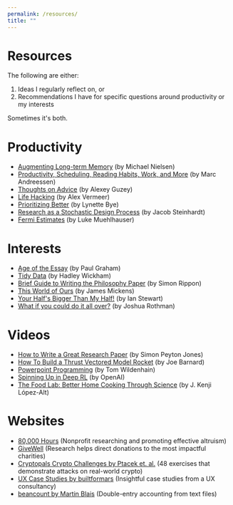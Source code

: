 ```yaml
---
permalink: /resources/
title: ""
---
```


# Resources
The following are either:
1. Ideas I regularly reflect on,  or
2. Recommendations I have for specific questions around productivity or my interests

Sometimes it's both.

# Productivity
- <a href="http://augmentingcognition.com/ltm.html" target="_blank">Augmenting Long-term Memory</a> (by Michael Nielsen)
- <a href="https://a16z.com/2020/09/07/on-productivity-scheduling-reading-habits-marc-andreessen/" target="_blank">Productivity, Scheduling, Reading Habits, Work, and More</a> (by Marc Andreessen)
- <a href="https://guzey.com/advice/" target="_blank">Thoughts on Advice</a> (by Alexey Guzey)
- <a href="https://alexvermeer.com/life-hacking/" target="_blank">Life Hacking</a> (by Alex Vermeer)
- <a href="https://lynettebye.com/blog/2020/6/26/five-ways-to-prioritize-better" target="_blank">Prioritizing Better</a> (by Lynette Bye)
- <a href="https://web.archive.org/web/20211010181733/https://cs.stanford.edu/~jsteinhardt/ResearchasaStochasticDecisionProcess.html" target="_blank">Research as a Stochastic Design Process</a> (by Jacob Steinhardt)
- <a href="https://www.lesswrong.com/posts/PsEppdvgRisz5xAHG/fermi-estimates" target="_blank">Fermi Estimates</a> (by Luke Muehlhauser)

# Interests
- <a href="http://www.paulgraham.com/essay.html" target="_blank">Age of the Essay</a> (by Paul Graham)
- <a href="https://vita.had.co.nz/papers/tidy-data.pdf" target="_blank">Tidy Data</a> (by Hadley Wickham)
- <a href="https://philosophy.fas.harvard.edu/files/phildept/files/brief_guide_to_writing_philosophy_paper.pdf" target="_blank">Brief Guide to Writing the Philosophy Paper</a> (by Simon Rippon)
- <a href="https://www.usenix.org/system/files/1401_08-12_mickens.pdf" target="_blank">This World of Ours</a> (by James Mickens)
- <a href="https://www.whydomath.org/Reading_Room_Material/ian_stewart/yourhalf.html" target="_blank">Your Half's Bigger Than My Half!</a> (by Ian Stewart)
- <a href="https://www.newyorker.com/magazine/2020/12/21/what-if-you-could-do-it-all-over" target="_blank">What if you could do it all over?</a> (by Joshua Rothman)

# Videos
- <a href="https://www.microsoft.com/en-us/research/academic-program/write-great-research-paper/" target="_blank">How to Write a Great Research Paper</a> (by Simon Peyton Jones)
- <a href="https://youtu.be/4cw9K9yuIyU" target="_blank">How To Build a Thrust Vectored Model Rocket</a> (by Joe Barnard)
- <a href="https://youtu.be/_3loq22TxSc" target="_blank">Powerpoint Programming</a> (by Tom Wildenhain)
- <a href="https://youtu.be/fdY7dt3ijgY" target="_blank">Spinning Up in Deep RL</a> (by OpenAI)
- <a href="https://youtu.be/Lk_IKBPkGSg" target="_blank">The Food Lab: Better Home Cooking Through Science</a> (by J. Kenji López-Alt)

# Websites
- <a href="https://80000hours.org/" target="_blank">80,000 Hours</a> (Nonprofit researching and promoting effective altruism)
- <a href="https://www.givewell.org/" target="_blank">GiveWell</a> (Research helps direct donations to the most impactful charities)
- <a href="https://cryptopals.com/" target="_blank">Cryptopals Crypto Challenges by Ptacek et. al.</a> (48 exercises that demonstrate attacks on real-world crypto)
- <a href="https://builtformars.co.uk/" target="_blank">UX Case Studies by builtformars</a> (Insightful case studies from a UX consultancy)
- <a href="http://furius.ca/beancount/" target="_blank">beancount by Martin Blais</a> (Double-entry accounting from text files)
